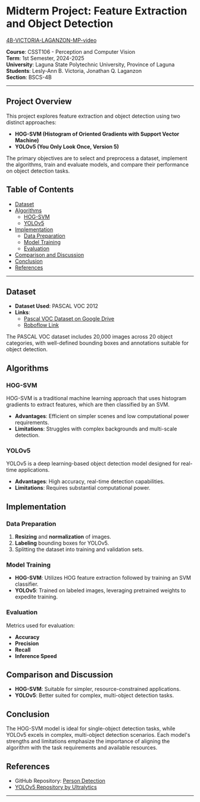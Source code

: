 # Midterm Project: Feature Extraction and Object Detection

[4B-VICTORIA-LAGANZON-MP-video](https://drive.google.com/file/d/1vBCyr6dTTU2CiiMqbl9YUUXW2ZzHPPt_/view?usp=sharing)

**Course**: CSST106 - Perception and Computer Vision  
**Term**: 1st Semester, 2024-2025  
**University**: Laguna State Polytechnic University, Province of Laguna  
**Students**: Lesly-Ann B. Victoria, Jonathan Q. Laganzon  
**Section**: BSCS-4B  

---

## Project Overview

This project explores feature extraction and object detection using two distinct approaches:

- **HOG-SVM (Histogram of Oriented Gradients with Support Vector Machine)**
- **YOLOv5 (You Only Look Once, Version 5)**

The primary objectives are to select and preprocess a dataset, implement the algorithms, train and evaluate models, and compare their performance on object detection tasks.

## Table of Contents

- [Dataset](#dataset)
- [Algorithms](#algorithms)
  - [HOG-SVM](#hog-svm)
  - [YOLOv5](#yolov5)
- [Implementation](#implementation)
  - [Data Preparation](#data-preparation)
  - [Model Training](#model-training)
  - [Evaluation](#evaluation)
- [Comparison and Discussion](#comparison-and-discussion)
- [Conclusion](#conclusion)
- [References](#references)

---

## Dataset

- **Dataset Used**: PASCAL VOC 2012
- **Links**:
  - [Pascal VOC Dataset on Google Drive](https://drive.google.com/drive/folders/1ULCGxid4QRqcQ35sLb4oRENUobmPLEhc?usp=sharing)
  - [Roboflow Link](https://public.roboflow.com/object-detection/pascal-voc-2012)

The PASCAL VOC dataset includes 20,000 images across 20 object categories, with well-defined bounding boxes and annotations suitable for object detection.

## Algorithms

### HOG-SVM

HOG-SVM is a traditional machine learning approach that uses histogram gradients to extract features, which are then classified by an SVM.

- **Advantages**: Efficient on simpler scenes and low computational power requirements.
- **Limitations**: Struggles with complex backgrounds and multi-scale detection.

### YOLOv5

YOLOv5 is a deep learning-based object detection model designed for real-time applications.

- **Advantages**: High accuracy, real-time detection capabilities.
- **Limitations**: Requires substantial computational power.

## Implementation

### Data Preparation

1. **Resizing** and **normalization** of images.
2. **Labeling** bounding boxes for YOLOv5.
3. Splitting the dataset into training and validation sets.

### Model Training

- **HOG-SVM**: Utilizes HOG feature extraction followed by training an SVM classifier.
- **YOLOv5**: Trained on labeled images, leveraging pretrained weights to expedite training.

### Evaluation

Metrics used for evaluation:
- **Accuracy**
- **Precision**
- **Recall**
- **Inference Speed**

## Comparison and Discussion

- **HOG-SVM**: Suitable for simpler, resource-constrained applications.
- **YOLOv5**: Better suited for complex, multi-object detection tasks.

## Conclusion

The HOG-SVM model is ideal for single-object detection tasks, while YOLOv5 excels in complex, multi-object detection scenarios. Each model's strengths and limitations emphasize the importance of aligning the algorithm with the task requirements and available resources.

## References

- GitHub Repository: [Person Detection](https://github.com/RashadGarayev/PersonDetection)
- [YOLOv5 Repository by Ultralytics](https://github.com/ultralytics/yolov5)

---
